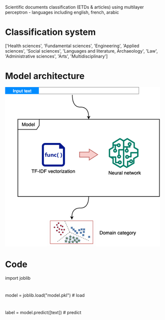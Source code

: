 Scientific documents classification (ETDs & articles) using multilayer perceptron - languages including english, french, arabic

# Classification system
['Health sciences', 'Fundamental sciences', 'Engineering', 'Applied sciences', 'Social sciences', 'Languages and literature, Archaeology', 'Law', 'Administrative sciences', 'Arts', 'Multidisciplinary']

# Model architecture
![Model architecture](Architecture.png)

# Code
import joblib
#
model = joblib.load("model.pkl") # load 
#
label = model.predict([text]) # predict 
